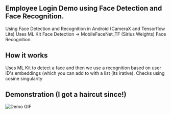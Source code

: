 ## Employee Login Demo using Face Detection and Face Recognition.
Using Face Detection and Recognition in Android (CameraX and Tensorflow Lite)
Uses ML Kit Face Detection -> MobileFaceNet_TF (Sirius Weights) Face Recognition.

## How it works
Uses ML Kit to detect a face and then we use a recognition based on user ID's embeddings (which you can add to with a list (its irative). Checks using cosine singularity


## Demonstration (I got a haircut since!)

![Demo GIF](https://github.com/zacharymartinson/EmployeeLogin/blob/master/showcase.gif)
